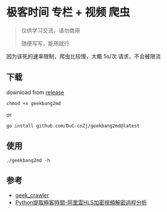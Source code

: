 # 极客时间 专栏 + 视频 爬虫

> 仅供学习交流，请勿商用
> 
> 随便写写，能用就行

因为该死的速率限制，爬虫比较慢，大概 5s/次 请求，不会被限流


## 下载

download from [release](https://github.com/DuC-cnZj/geekbang2md/releases)

```shell
chmod +x geekbang2md
```

or

```shell
go install github.com/DuC-cnZj/geekbang2md@latest
```

## 使用

```shell
./geekbang2md -h
```

## 参考

- [geek_crawler](https://github.com/zhengxiaotian/geek_crawler)
- [Python提取極客時間-阿里雲HLS加密視頻解密過程分析](https://pcnow.cc/p/Y6Vlnccea7.html)
